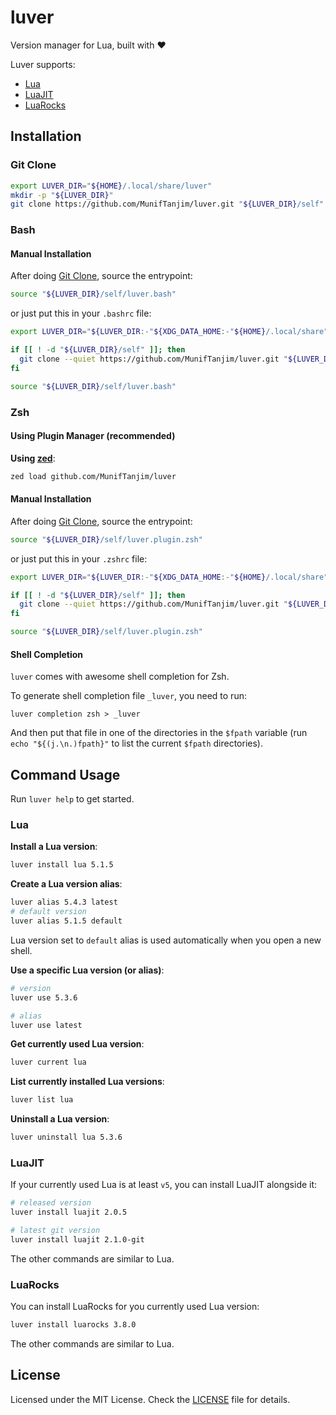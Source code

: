 # luver

Version manager for Lua, built with :heart:

Luver supports:

- [Lua](https://github.com/lua/lua)
- [LuaJIT](https://github.com/LuaJIT/LuaJIT)
- [LuaRocks](https://github.com/luarocks/luarocks)

## Installation

### Git Clone

```sh
export LUVER_DIR="${HOME}/.local/share/luver"
mkdir -p "${LUVER_DIR}"
git clone https://github.com/MunifTanjim/luver.git "${LUVER_DIR}/self"
```

### Bash

#### Manual Installation

After doing [Git Clone](#git-clone), source the entrypoint:

```sh
source "${LUVER_DIR}/self/luver.bash"
```

or just put this in your `.bashrc` file:

```sh
export LUVER_DIR="${LUVER_DIR:-"${XDG_DATA_HOME:-"${HOME}/.local/share"}/luver"}"

if [[ ! -d "${LUVER_DIR}/self" ]]; then
  git clone --quiet https://github.com/MunifTanjim/luver.git "${LUVER_DIR}/self"
fi

source "${LUVER_DIR}/self/luver.bash"
```

### Zsh

#### Using Plugin Manager (recommended)

**Using [zed](https://github.com/MunifTanjim/zed)**:

```sh
zed load github.com/MunifTanjim/luver
```

#### Manual Installation

After doing [Git Clone](#git-clone), source the entrypoint:

```sh
source "${LUVER_DIR}/self/luver.plugin.zsh"
```

or just put this in your `.zshrc` file:

```sh
export LUVER_DIR="${LUVER_DIR:-"${XDG_DATA_HOME:-"${HOME}/.local/share"}/luver"}"

if [[ ! -d "${LUVER_DIR}/self" ]]; then
  git clone --quiet https://github.com/MunifTanjim/luver.git "${LUVER_DIR}/self"
fi

source "${LUVER_DIR}/self/luver.plugin.zsh"
```

#### Shell Completion

`luver` comes with awesome shell completion for Zsh.

To generate shell completion file `_luver`, you need to run:

```
luver completion zsh > _luver
```

And then put that file in one of the directories in the `$fpath` variable
(run `echo "${(j.\n.)fpath}"` to list the current `$fpath` directories).

## Command Usage

Run `luver help` to get started.

### Lua

**Install a Lua version**:

```sh
luver install lua 5.1.5
```

**Create a Lua version alias**:

```sh
luver alias 5.4.3 latest
# default version
luver alias 5.1.5 default
```

Lua version set to `default` alias is used automatically when you open a new shell.

**Use a specific Lua version (or alias)**:

```sh
# version
luver use 5.3.6

# alias
luver use latest
```

**Get currently used Lua version**:

```sh
luver current lua
```

**List currently installed Lua versions**:

```sh
luver list lua
```

**Uninstall a Lua version**:

```sh
luver uninstall lua 5.3.6
```

### LuaJIT

If your currently used Lua is at least `v5`, you can install LuaJIT alongside it:

```sh
# released version
luver install luajit 2.0.5

# latest git version
luver install luajit 2.1.0-git
```

The other commands are similar to Lua.

### LuaRocks

You can install LuaRocks for you currently used Lua version:

```sh
luver install luarocks 3.8.0
```

The other commands are similar to Lua.

## License

Licensed under the MIT License. Check the [LICENSE](./LICENSE) file for details.
